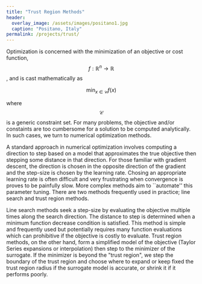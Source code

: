 ```yaml
---
title: "Trust Region Methods"
header:
  overlay_image: /assets/images/positano1.jpg
  caption: "Positano, Italy"
permalink: /projects/trust/
---
```

Optimization is concerned with the minimization of an objective or cost function, $$f: \mathbb R^n \rightarrow \mathbb R$$, and is cast mathematically as 

$$
\min_{x \in \mathcal C} f(x) 
$$

where $$\mathcal C$$ is a generic constraint set. For many problems, the objective and/or constaints are too cumbersome for a solution to be computed analytically. In such cases, we turn to numerical optimization methods.

A standard approach in numerical optimization involves computing a direction to step based on a model that approximates the true objective then stepping some distance in that direction. For those familiar with gradient descent, the direction is chosen in the opposite direction of the gradient and the step-size is chosen by the learning rate. Chosing an appropriate learning rate is often difficult and very frustrating when convergence is proves to be painfully slow. More complex methods aim to ``automate'' this parameter tuning. There are two methods frequently used in practice; line search and trust region methods.

Line search methods seek a step-size by evaluating the objective multiple times along the search direction. The distance to step is determined when a minimum function decrease condition is satisfied. This method is simple and frequently used but potentially requires many function evaluations which can prohibitive if the objective is costly to evaluate. Trust region methods, on the other hand, form a simplified model of the objective (Taylor Series expansions or interpolation) then step to the minimizer of the surrogate. If the minimizer is beyond the "trust region", we step the boundary of the trust region and choose where to expand or keep fixed the trust region radius if the surrogate model is accurate, or shrink it if it performs poorly. 

